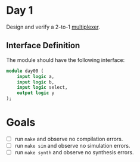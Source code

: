 # Day 1
Design and verify a 2-to-1 [multiplexer](https://en.wikipedia.org/wiki/Multiplexer).

## Interface Definition
The module should have the following interface:

```systemverilog
module day00 (
	input logic a,
	input logic b,
	input logic select,
	output logic y
);
```

# Goals
- [ ] run `make` and observe no compilation errors.
- [ ] run `make sim` and observe no simulation errors.
- [ ] run `make synth` and observe no synthesis errors.
